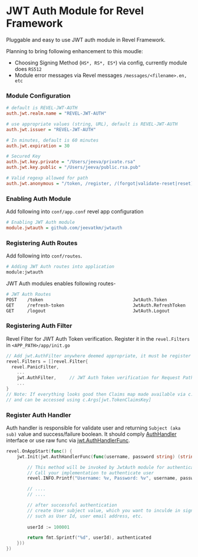 # JWT Auth Module for Revel Framework

Pluggable and easy to use JWT auth module in Revel Framework. 

Planning to bring following enhancement to this moudle:
* Choosing Signing Method (`HS*, RS*, ES*`) via config, currently module does `RS512`
* Module error messages via Revel messages `/messages/<filename>.en, etc`

### Module Configuration
```ini
# default is REVEL-JWT-AUTH
auth.jwt.realm.name = "REVEL-JWT-AUTH"

# use appropriate values (string, URL), default is REVEL-JWT-AUTH
auth.jwt.issuer = "REVEL-JWT-AUTH"

# In minutes, default is 60 minutes
auth.jwt.expiration = 30

# Secured Key
auth.jwt.key.private = "/Users/jeeva/private.rsa"
auth.jwt.key.public = "/Users/jeeva/public.rsa.pub"

# Valid regexp allowed for path
auth.jwt.anonymous = "/token, /register, /(forgot|validate-reset|reset)-password, /freepass/.*"
```

### Enabling Auth Module

Add following into `conf/app.conf` revel app configuration
```ini
# Enabling JWT Auth module 
module.jwtauth = github.com/jeevatkm/jwtauth
```

### Registering Auth Routes

Add following into `conf/routes`. 
```sh
# Adding JWT Auth routes into application
module:jwtauth
```
JWT Auth modules enables following routes-
```sh
# JWT Auth Routes
POST	/token									JwtAuth.Token
GET		/refresh-token							JwtAuth.RefreshToken
GET		/logout									JwtAuth.Logout
```

### Registering Auth Filter

Revel Filter for JWT Auth Token verification. Register it in the `revel.Filters` in `<APP_PATH>/app/init.go`

```go
// Add jwt.AuthFilter anywhere deemed appropriate, it must be register after revel.PanicFilter
revel.Filters = []revel.Filter{
  revel.PanicFilter,
	...
	jwt.AuthFilter,		// JWT Auth Token verification for Request Paths
	...
}
// Note: If everything looks good then Claims map made available via c.Args
// and can be accessed using c.Args[jwt.TokenClaimsKey]
```

### Register Auth Handler

Auth handler is responsible for validate user and returning `Subject (aka sub)` value and success/failure boolean. It should comply [AuthHandler](https://github.com/jeevatkm/jwtauth/blob/master/app/jwt/jwt.go#L31) interface or use raw func via [jwt.AuthHandlerFunc](https://github.com/jeevatkm/jwtauth/blob/master/app/jwt/jwt.go#L37).
```go
revel.OnAppStart(func() {
	jwt.Init(jwt.AuthHandlerFunc(func(username, password string) (string, bool) {

		// This method will be invoked by JwtAuth module for authentication
		// Call your implementation to authenticate user
		revel.INFO.Printf("Username: %v, Password: %v", username, password)

		// ....
		// ....

		// after successful authentication
		// create User subject value, which you want to inculde in signed string
		// such as User Id, user email address, etc.
		
		userId := 100001

		return fmt.Sprintf("%d", userId), authenticated
	}))
})
```
